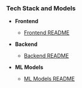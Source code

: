 
### Tech Stack and Models

- **Frontend** <!-- Frontend repository -->
  - [Frontend README](https://github.com/Sai-Dithvika/Vashisht-Hackathon/blob/main/frontend/Frontend.md) <!-- Link to frontend README -->
    <!-- Add comments or description about the frontend tech stack here -->
    <!-- For example: "Built with React.js and styled with CSS, the frontend handles the user interface and client-side interactions." -->

- **Backend** <!-- Backend repository -->
  - [Backend README](https://github.com/Sai-Dithvika/Vashisht-Hackathon/blob/main/backend/Backend.md) <!-- Link to backend README -->
    <!-- Add comments or description about the backend tech stack here -->
    <!-- For example: "Utilizes Node.js and Express.js to manage server-side logic and API endpoints." -->

- **ML Models** <!-- ML Models repository -->
  - [ML Models README](https://github.com/Sai-Dithvika/Vashisht-Hackathon/blob/main/ml_models/README.md) <!-- Link to ML Models README -->
    <!-- Add comments or description about the machine learning models here -->
    <!-- For example: "Includes various machine learning models trained with TensorFlow for tasks such as sentiment analysis and recommendation systems." -->
